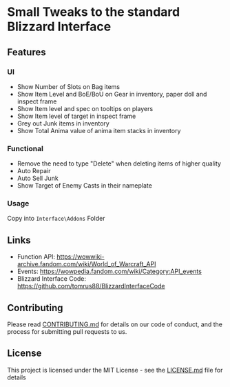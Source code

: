# Small Tweaks to the standard Blizzard Interface

## Features

### UI
- Show Number of Slots on Bag items
- Show Item Level and BoE/BoU on Gear in inventory, paper doll and inspect frame
- Show Item level and spec on tooltips on players
- Show Item level of target in inspect frame
- Grey out Junk items in inventory
- Show Total Anima value of anima item stacks in inventory

### Functional
- Remove the need to type "Delete" when deleting items of higher quality
- Auto Repair
- Auto Sell Junk
- Show Target of Enemy Casts in their nameplate

### Usage

Copy into `Interface\Addons` Folder

## Links
- Function API: https://wowwiki-archive.fandom.com/wiki/World_of_Warcraft_API
- Events: https://wowpedia.fandom.com/wiki/Category:API_events
- Blizzard Interface Code: https://github.com/tomrus88/BlizzardInterfaceCode

## Contributing

Please read [CONTRIBUTING.md](CONTRIBUTING.md) for details on our code of conduct, and the process for submitting pull requests to us.


## License

This project is licensed under the MIT License - see the [LICENSE.md](LICENSE.md) file for details
